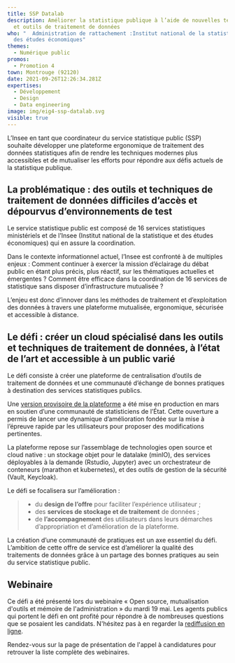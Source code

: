 ```yaml
---
title: SSP Datalab
description: Améliorer la statistique publique à l’aide de nouvelles techniques
  et outils de traitement de données
who: "  Administration de rattachement :Institut national de la statistique et
  des études économiques"
themes:
  - Numérique public
promos:
  - Promotion 4
town: Montrouge (92120)
date: 2021-09-26T12:26:34.281Z
expertises:
  - Développement
  - Design
  - Data engineering
image: img/eig4-ssp-datalab.svg
visible: true
---
```

L’Insee en tant que coordinateur du service statistique public (SSP) souhaite développer une plateforme ergonomique de traitement des données statistiques afin de rendre les techniques modernes plus accessibles et de mutualiser les efforts pour répondre aux défis actuels de la statistique publique.

## La problématique : des outils et techniques de traitement de données difficiles d’accès et dépourvus d’environnements de test

Le service statistique public est composé de 16 services statistiques ministériels et de l’Insee (Institut national de la statistique et des études économiques) qui en assure la coordination.

Dans le contexte informationnel actuel, l’Insee est confronté à de multiples enjeux : Comment continuer à exercer la mission d’éclairage du débat public en étant plus précis, plus réactif, sur les thématiques actuelles et émergentes ? Comment être efficace dans la coordination de 16 services de statistique sans disposer d’infrastructure mutualisée ?

L’enjeu est donc d’innover dans les méthodes de traitement et d’exploitation des données à travers une plateforme mutualisée, ergonomique, sécurisée et accessible à distance.

## Le défi : créer un cloud spécialisé dans les outils et techniques de traitement de données, à l’état de l’art et accessible à un public varié

Le défi consiste à créer une plateforme de centralisation d’outils de traitement de données et une communauté d’échange de bonnes pratiques à destination des services statistiques publics.

Une [version provisoire de la plateforme](https://spyrales.sspcloud.fr/accueil) a été mise en production en mars en soutien d’une communauté de statisticiens de l’État. Cette ouverture a permis de lancer une dynamique d’amélioration fondée sur la mise à l’épreuve rapide par les utilisateurs pour proposer des modifications pertinentes.

La plateforme repose sur l’assemblage de technologies open source et cloud native : un stockage objet pour le datalake (minIO), des services déployables à la demande (Rstudio, Jupyter) avec un orchestrateur de conteneurs (marathon et kubernetes), et des outils de gestion de la sécurité (Vault, Keycloak).

Le défi se focalisera sur l’amélioration :

> * du **design de l’offre** pour faciliter l’expérience utilisateur ;
> * des **services de stockage et de traitement** de données ;
> * de **l’accompagnement** des utilisateurs dans leurs démarches d’appropriation et d’amélioration de la plateforme.

La création d’une communauté de pratiques est un axe essentiel du défi. L’ambition de cette offre de service est d’améliorer la qualité des traitements de données grâce à un partage des bonnes pratiques au sein du service statistique public.

## Webinaire

Ce défi a été présenté lors du webinaire « Open source, mutualisation d'outils et mémoire de l'administration » du mardi 19 mai. Les agents publics qui portent le défi en ont profité pour répondre à de nombreuses questions que se posaient les candidats. N'hésitez pas à en regarder la [rediffusion en ligne](https://app.livestorm.co/demarches-simplifiees/webinaire-eig-5 "Rediffusion du webinaire").

Rendez-vous sur la page de présentation de l'appel à candidatures pour retrouver la liste complète des webinaires.